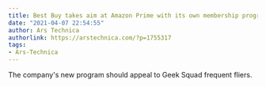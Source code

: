 ```yaml
---
title: Best Buy takes aim at Amazon Prime with its own membership program
date: "2021-04-07 22:54:55"
author: Ars Technica
authorlink: https://arstechnica.com/?p=1755317
tags:
- Ars-Technica
---
```

The company's new program should appeal to Geek Squad frequent fliers.